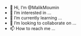 - 👋 Hi, I’m @MalikMoumin
- 👀 I’m interested in ...
- 🌱 I’m currently learning ...
- 💞️ I’m looking to collaborate on ...
- 📫 How to reach me ...

<!---
MalikMoumin/MalikMoumin is a ✨ special ✨ repository because its `README.md` (this file) appears on your GitHub profile.
You can click the Preview link to take a look at your changes.
--->
